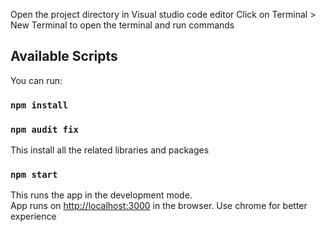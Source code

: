 Open the project directory in Visual studio code editor
Click on Terminal > New Terminal to open the terminal and run commands

## Available Scripts

You can run:

### `npm install`

### `npm audit fix`

This install all the related libraries and packages

### `npm start`

This runs the app in the development mode.<br />
App runs on [http://localhost:3000](http://localhost:3000) in the browser.
Use chrome for better experience
<br />
